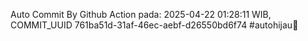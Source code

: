Auto Commit By Github Action pada: 2025-04-22 01:28:11 WIB, COMMIT_UUID 761ba51d-31af-46ec-aebf-d26550bd6f74 #autohijau🗿
